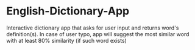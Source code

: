 # English-Dictionary-App
Interactive dictionary app that asks for user input and returns word's definition(s). 
In case of user typo, app will suggest the most similar word with at least 80% similarity (if such word exists) 
